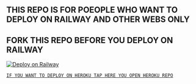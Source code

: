 ## THIS REPO IS FOR POEOPLE WHO WANT TO DEPLOY ON  RAILWAY AND OTHER WEBS ONLY

## FORK THIS REPO BEFORE YOU DEPLOY ON RAILWAY

[![Deploy on Railway](https://railway.app/button.svg)](https://railway.app/template/kqO_n5?referralCode=AqkNn4)

[`IF YOU WANT TO DEPLOY ON HEROKU TAP HERE YOU OPEN HEROKU REPO`](https://github.com/ibrahimaitech/IBRAHIM-MD)
